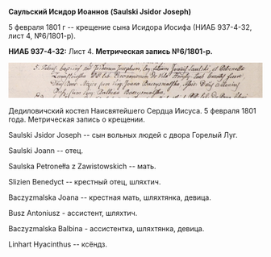 **Саульский Исидор Иоаннов (Saulski Jsidor Joseph)**

5 февраля 1801 г -- крещение сына Исидора Иосифа (НИАБ 937-4-32, лист 4,
№6/1801-р).

**НИАБ 937-4-32:** Лист 4. **Метрическая запись №6/1801-р.**

![](./media/761cb1a897d228222a576f2b526a140e023d28a1.png)

Дедиловичский костел Наисвятейшего Сердца Иисуса. 5 февраля 1801 года.
Метрическая запись о крещении.

Saulski Jsidor Joseph -- сын вольных людей с двора Горелый Луг.

Saulski Joann -- отец.

Saulska Petronełła z Zawistowskich -- мать.

Slizien Benedyct -- крестный отец, шляхтич.

Baczyzmalska Joana -- крестная мать, шляхтянка, девица.

Busz Antoniusz - ассистент, шляхтич.

Baczyzmalska Balbina - ассистентка, шляхтянка, девица.

Linhart Hyacinthus -- ксёндз.
